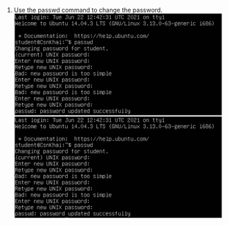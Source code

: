 1. Use the passwd command to change the password. 
![Screenshot](https://github.com/ElizavetaKasapen/DevOps_course/blob/Linux.Base/images/01.01.png)
![Image alt](https://github.com/ElizavetaKasapen/DevOps_course/blob/Linux.Base/images/01.01.png)
